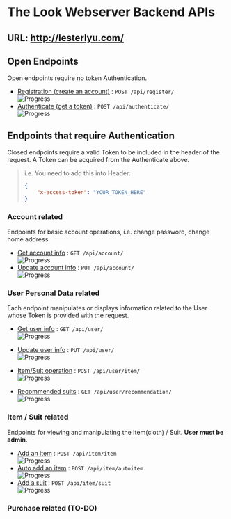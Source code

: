 # The Look Webserver Backend APIs

## URL: http://lesterlyu.com/

## Open Endpoints

Open endpoints require no token Authentication.

* [Registration (create an account)](register.md) : `POST /api/register/`
    <br>![Progress](http://progressed.io/bar/70)
* [Authenticate (get a token)](authenticate.md) : `POST /api/authenticate/`
    <br>![Progress](http://progressed.io/bar/100)

## Endpoints that require Authentication

Closed endpoints require a valid Token to be included in the header of the
request. A Token can be acquired from the Authenticate above.

> i.e. You need to add this into Header: 
> ```json
> {
>     "x-access-token": "YOUR_TOKEN_HERE"
> }
> ```

### Account related

Endpoints for basic account operations, i.e. change password, change home address.

* [Get account info](account/get_account.md) : `GET /api/account/` 
    <br>![Progress](http://progressed.io/bar/0)
* [Update account info](account/update_account.md) : `PUT /api/account/` 
    <br>![Progress](http://progressed.io/bar/0)

### User Personal Data related

Each endpoint manipulates or displays information related to the User whose
Token is provided with the request.

* [Get user info](user/get_user.md) : `GET /api/user/`
    <br>![Progress](http://progressed.io/bar/0)
* [Update user info](user/update_user.md) : `PUT /api/user/`
    <br>![Progress](http://progressed.io/bar/0)


* [Item/Suit operation](user/item.md) : `POST /api/user/item/`
    <br>![Progress](http://progressed.io/bar/0)
* [Recommended suits](user/recommendation.md) : `GET /api/user/recommendation/`
    <br>![Progress](http://progressed.io/bar/0)



### Item / Suit related

Endpoints for viewing and manipulating the Item(cloth) / Suit. **User must be admin**.

* [Add an item](item/item.md) : `POST /api/item/item`
    <br>![Progress](http://progressed.io/bar/0)
* [Auto add an item](item/auto_item.md) : `POST /api/item/autoitem`
    <br>![Progress](http://progressed.io/bar/0)
* [Add a suit](item/suit.md) : `POST /api/item/suit`
    <br>![Progress](http://progressed.io/bar/0)

### Purchase related (TO-DO)

